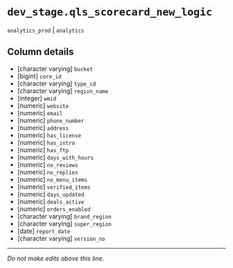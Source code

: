 # `dev_stage.qls_scorecard_new_logic`
`analytics_prod` | `analytics`

## Column details
* [character varying] `bucket`
* [bigint]    `core_id`
* [character varying] `type_cd`
* [character varying] `region_name`
* [integer]   `wmid`
* [numeric]   `website`
* [numeric]   `email`
* [numeric]   `phone_number`
* [numeric]   `address`
* [numeric]   `has_license`
* [numeric]   `has_intro`
* [numeric]   `has_ftp`
* [numeric]   `days_with_hours`
* [numeric]   `no_reviews`
* [numeric]   `no_replies`
* [numeric]   `no_menu_items`
* [numeric]   `verified_items`
* [numeric]   `days_updated`
* [numeric]   `deals_active`
* [numeric]   `orders_enabled`
* [character varying] `brand_region`
* [character varying] `super_region`
* [date]      `report_date`
* [character varying] `version_no`

-------------------------------------------------------------------------------
*Do not make edits above this line.*
